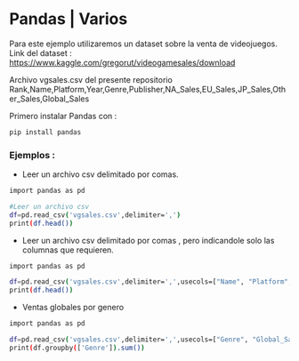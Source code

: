 # Pandas | Varios 

Para este ejemplo utilizaremos un dataset sobre la venta de videojuegos. Link del dataset : https://www.kaggle.com/gregorut/videogamesales/download

Archivo vgsales.csv del presente repositorio
Rank,Name,Platform,Year,Genre,Publisher,NA_Sales,EU_Sales,JP_Sales,Other_Sales,Global_Sales

Primero instalar Pandas con :

```sh
pip install pandas
```

### Ejemplos :

* Leer un archivo csv delimitado por comas.

```sh
import pandas as pd

#Leer un archivo csv
df=pd.read_csv('vgsales.csv',delimiter=',')
print(df.head())
```
* Leer un archivo csv delimitado por comas , pero indicandole solo las columnas que requieren.

```sh
import pandas as pd

df=pd.read_csv('vgsales.csv',delimiter=',',usecols=["Name", "Platform", "Year"])
print(df.head())
```
* Ventas globales por genero

```sh
import pandas as pd

df=pd.read_csv('vgsales.csv',delimiter=',',usecols=["Genre", "Global_Sales"])
print(df.groupby(['Genre']).sum())
```
